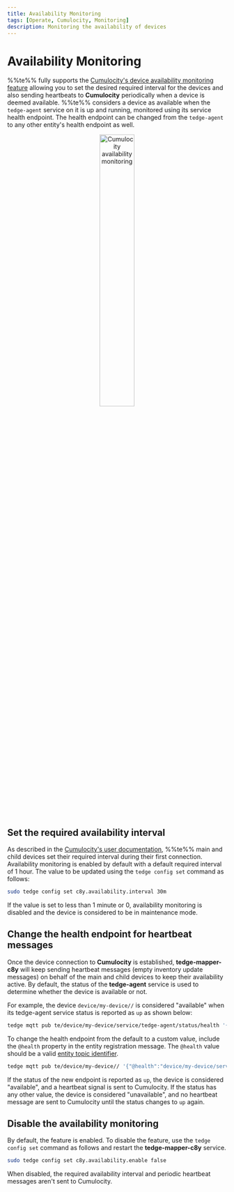 ```yaml
---
title: Availability Monitoring
tags: [Operate, Cumulocity, Monitoring]
description: Monitoring the availability of devices
---
```


# Availability Monitoring

%%te%% fully supports the [Cumulocity's device availability monitoring feature](https://cumulocity.com/docs/device-management-application/monitoring-and-controlling-devices/#availability) 
allowing you to set the desired required interval for the devices
and also sending heartbeats to **Cumulocity** periodically when a device is deemed available.
%%te%% considers a device as available when the `tedge-agent` service on it is up and running,
monitored using its service health endpoint.
The health endpoint can be changed from the `tedge-agent` to any other entity's health endpoint as well.

<p align="center">
    <img
        src={require('../../images/c8y_availability_monitoring.png').default}
        alt="Cumulocity availability monitoring"
        width="40%"
    />
</p>

## Set the required availability interval

As described in the [Cumulocity's user documentation](https://cumulocity.com/docs/device-integration/fragment-library/#device-availability),
%%te%% main and child devices set their required interval during their first connection.
Availability monitoring is enabled by default with a default required interval of 1 hour.
The value to be updated using the `tedge config set` command as follows:

```sh
sudo tedge config set c8y.availability.interval 30m
```

If the value is set to less than 1 minute or 0,
availability monitoring is disabled and the device is considered to be in maintenance mode.

## Change the health endpoint for heartbeat messages

Once the device connection to **Cumulocity** is established,
**tedge-mapper-c8y** will keep sending heartbeat messages (empty inventory update messages) on behalf of the main and child devices
to keep their availability active.
By default, the status of the **tedge-agent** service is used to determine whether the device is available or not.

For example, the device `device/my-device//` is considered "available" when its tedge-agent service status is reported as `up` as shown below:

```sh te2mqtt formats=v1
tedge mqtt pub te/device/my-device/service/tedge-agent/status/health '{"status":"up"}' -q 2 -r
```

To change the health endpoint from the default to a custom value, include the `@health` property in the entity registration message.
The `@health` value should be a valid [entity topic identifier](../../contribute/design/mqtt-topic-design.md).

```sh te2mqtt formats=v1
tedge mqtt pub te/device/my-device// '{"@health":"device/my-device/service/foo", "@type":"child-device"}' -q 2 -r
```

If the status of the new endpoint is reported as `up`, the device is considered "available",
and a heartbeat signal is sent to Cumulocity.
If the status has any other value, the device is considered "unavailable",
and no heartbeat message are sent to Cumulocity until the status changes to `up` again.

## Disable the availability monitoring

By default, the feature is enabled.
To disable the feature, use the `tedge config set` command as follows and restart the **tedge-mapper-c8y** service.

```sh
sudo tedge config set c8y.availability.enable false
```

When disabled, the required availability interval and periodic heartbeat messages aren't sent to Cumulocity.
